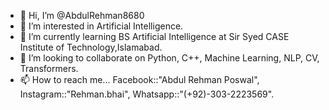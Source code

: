 - 👋 Hi, I’m @AbdulRehman8680
- 👀 I’m interested in Artificial Intelligence.
- 🌱 I’m currently learning BS Artificial Intelligence at Sir Syed CASE Institute of Technology,Islamabad.
- 💞️ I’m looking to collaborate on Python, C++, Machine Learning, NLP, CV, Transformers.
- 📫 How to reach me... Facebook::"Abdul Rehman Poswal", Instagram::"Rehman.bhai", Whatsapp::"(+92)-303-2223569".

<!---
AbdulRehman8680/AbdulRehman8680 is a ✨ special ✨ repository because its `README.md` (this file) appears on your GitHub profile.
You can click the Preview link to take a look at your changes.
--->
